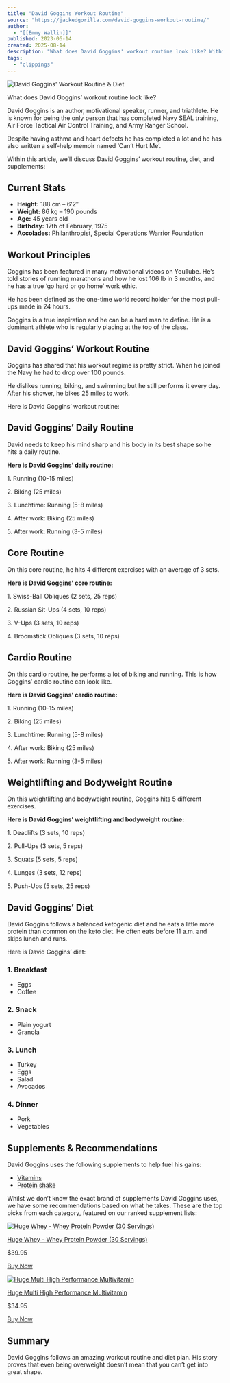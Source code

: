 ```yaml
---
title: "David Goggins Workout Routine"
source: "https://jackedgorilla.com/david-goggins-workout-routine/"
author:
  - "[[Emmy Wallin]]"
published: 2023-06-14
created: 2025-08-14
description: "What does David Goggins' workout routine look like? Within this article, we'll discuss David Goggins' workout routine, diet, and supplements."
tags:
  - "clippings"
---
```

![David Goggins' Workout Routine & Diet](https://cdn.jackedgorilla.com/wp-content/uploads/2020/11/David-Goggins-Workout-Routine-Diet.jpg)

What does David Goggins’ workout routine look like?

David Goggins is an author, motivational speaker, runner, and triathlete. He is known for being the only person that has completed Navy SEAL training, Air Force Tactical Air Control Training, and Army Ranger School.

Despite having asthma and heart defects he has completed a lot and he has also written a self-help memoir named ‘Can’t Hurt Me’.

Within this article, we’ll discuss David Goggins’ workout routine, diet, and supplements:

## Current Stats

- **Height:** 188 cm – 6’2″
- **Weight:** 86 kg – 190 pounds
- **Age:** 45 years old
- **Birthday:** 17th of February, 1975
- **Accolades:** Philanthropist, Special Operations Warrior Foundation

## Workout Principles

Goggins has been featured in many motivational videos on YouTube. He’s told stories of running marathons and how he lost 106 lb in 3 months, and he has a true ‘go hard or go home’ work ethic.

He has been defined as the one-time world record holder for the most pull-ups made in 24 hours.

Goggins is a true inspiration and he can be a hard man to define. He is a dominant athlete who is regularly placing at the top of the class.

## David Goggins’ Workout Routine

Goggins has shared that his workout regime is pretty strict. When he joined the Navy he had to drop over 100 pounds.

He dislikes running, biking, and swimming but he still performs it every day. After his shower, he bikes 25 miles to work.

Here is David Goggins’ workout routine:

## David Goggins’ Daily Routine

David needs to keep his mind sharp and his body in its best shape so he hits a daily routine.

**Here is David Goggins’ daily routine:**

1\. Running (10-15 miles)

2\. Biking (25 miles)

3\. Lunchtime: Running (5-8 miles)

4\. After work: Biking (25 miles)

5\. After work: Running (3-5 miles)

## Core Routine

On this core routine, he hits 4 different exercises with an average of 3 sets.

**Here is David Goggins’ core routine:**

1\. Swiss-Ball Obliques (2 sets, 25 reps)

2\. Russian Sit-Ups (4 sets, 10 reps)

3\. V-Ups (3 sets, 10 reps)

4\. Broomstick Obliques (3 sets, 10 reps)

## Cardio Routine

On this cardio routine, he performs a lot of biking and running. This is how Goggins’ cardio routine can look like.

**Here is David Goggins’ cardio routine:**

1\. Running (10-15 miles)

2\. Biking (25 miles)

3\. Lunchtime: Running (5-8 miles)

4\. After work: Biking (25 miles)

5\. After work: Running (3-5 miles)

## Weightlifting and Bodyweight Routine

On this weightlifting and bodyweight routine, Goggins hits 5 different exercises.

**Here is David Goggins’ weightlifting and bodyweight routine:**

1\. Deadlifts (3 sets, 10 reps)

2\. Pull-Ups (3 sets, 5 reps)

3\. Squats (5 sets, 5 reps)

4\. Lunges (3 sets, 12 reps)

5\. Push-Ups (5 sets, 25 reps)

## David Goggins’ Diet

David Goggins follows a balanced ketogenic diet and he eats a little more protein than common on the keto diet. He often eats before 11 a.m. and skips lunch and runs.

Here is David Goggins’ diet:

### 1\. Breakfast

- Eggs
- Coffee

### 2\. Snack

- Plain yogurt
- Granola

### 3\. Lunch

- Turkey
- Eggs
- Salad
- Avocados

### 4\. Dinner

- Pork
- Vegetables

## Supplements & Recommendations

David Goggins uses the following supplements to help fuel his gains:

- [Vitamins](https://jackedgorilla.com/best-multivitamins-for-men)
- [Protein shake](https://jackedgorilla.com/best-protein-powder)

Whilst we don’t know the exact brand of supplements David Goggins uses, we have some recommendations based on what he takes. These are the top picks from each category, featured on our ranked supplement lists:

[![Huge Whey - Whey Protein Powder (30 Servings)](https://cdn.jackedgorilla.com/wp-content/uploads/2021/04/Huge-Whey-Protein.jpeg)](https://jackedgorilla.com/hugewhey/ "Huge Whey - Whey Protein Powder (30 Servings)")

[Huge Whey - Whey Protein Powder (30 Servings)](https://jackedgorilla.com/hugewhey/ "Huge Whey - Whey Protein Powder (30 Servings)")

$39.95

  

[Buy Now](https://jackedgorilla.com/hugewhey/ "Huge Whey - Whey Protein Powder (30 Servings)")

[![Huge Multi High Performance Multivitamin](https://cdn.jackedgorilla.com/wp-content/uploads/2021/05/HugeMulti-BodybuildingVitamin_2000x.png)](https://jackedgorilla.com/hugemulti/ "Huge Multi High Performance Multivitamin")

[Huge Multi High Performance Multivitamin](https://jackedgorilla.com/hugemulti/ "Huge Multi High Performance Multivitamin")

$34.95

  

[Buy Now](https://jackedgorilla.com/hugemulti/ "Huge Multi High Performance Multivitamin")

## Summary

David Goggins follows an amazing workout routine and diet plan. His story proves that even being overweight doesn’t mean that you can’t get into great shape.